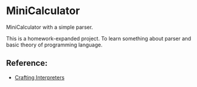 # MiniCalculator

MiniCalculator with a simple parser.

This is a homework-expanded project. To learn something about parser and basic theory of programming language.

## Reference: 
- [Crafting Interpreters](https://craftinginterpreters.com/introduction.html)
